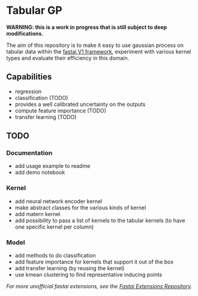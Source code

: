 # Tabular GP

**WARNING: this is a work in progress that is still subject to deep modifications.**

The aim of this repository is to make it easy to use gaussian process on tabular data within the [fastai V1 framework](https://docs.fast.ai/), experiment with various kernel types and evaluate their efficiency in this domain.

## Capabilities

- regression
- classification (TODO)
- provides a well calibrated uncertainty on the outputs
- compute feature importance (TODO)
- transfer learning (TODO)

## TODO

### Documentation

- add usage example to readme
- add demo notebook

### Kernel

- add neural network encoder kernel
- make abstract classes for the various kinds of kernel
- add matern kernel
- add possibility to pass a list of kernels to the tabular kernels (to have one specific kernel per column)

### Model

- add methods to do classification
- add feature importance for kernels that support it out of the box
- add transfer learning (by reusing the kernel)
- use kmean clustering to find representative inducing points

*For more unofficial fastai extensions, see the [Fastai Extensions Repository](https://github.com/nestordemeure/fastai-extensions-repository).*